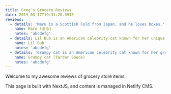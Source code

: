 ```yaml
---
title: Greg's Grocery Reviews
date: 2019-03-17T19:31:20.591Z
reviews:
  - details: 'Maru is a Scottish Fold from Japan, and he loves boxes.'
    name: Maru (まる)
    notes: 'abcdefg'
  - details: Lil Bub is an American celebrity cat known for her unique appearance.
    name: Lil Bub
    notes: 'abcdefg'
  - details: 'Grumpy cat is an American celebrity cat known for her grumpy appearance.'
    name: Grumpy cat (Tardar Sauce)
    notes: 'abcdefg'
---
```

Welcome to my awesome reviews of grocery store items.

This page is built with NextJS, and content is managed in Netlify CMS.